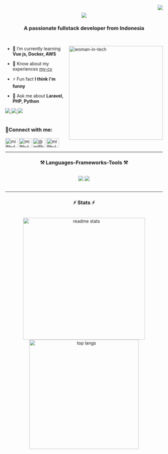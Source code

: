 <img
  align="right"
  src="https://visitor-badge.laobi.icu/badge?page_id=mifthulynp07.mifthulyn07"
/>

<h1 align="center">
  <img
    src="https://readme-typing-svg.herokuapp.com/?font=Righteous&size=35&center=true&vCenter=true&width=500&height=70&color=F59E0B&duration=4000&lines=Hi+There!+👋;+I'm+Miftahul+Ulyana+Hutabarat!;"
  />
</h1>

<h3 align="center">A passionate fullstack developer from Indonesia</h3>

<br/>

<img
  src="https://gifdb.com/images/high/cartoon-character-louise-belcher-coding-is-fun-ctmkcciuc1gyxos2.gif"
  alt="woman-in-tech"
  width="300"
  align="right"
/>

- 🌱 I’m currently learning **Vue js, Docker, AWS**
- 📄 Know about my experiences [my-cv](https://drive.google.com/file/d/15fNHEjYbANfMRinmoJJUanNB-5QJQwLn/view?usp=sharing)

- ⚡ Fun fact **I think i'm funny**
- 💬 Ask me about **Laravel, PHP, Python**


<div>
  <a href="mailto:mifthulyn07@gmail.com">
    <img
      src="https://img.shields.io/badge/Gmail-333333?style=for-the-badge&logo=gmail&logoColor=red"
    />
  </a>
  <a href="https://linkedin.com/in/miftahul-ulyana-hutabarat" target="_blank">
    <img
      src="https://img.shields.io/badge/LinkedIn-0077B5?style=for-the-badge&logo=linkedin&logoColor=white"
      target="_blank"
    />
  </a>
  <a
    href="https://mifthulyn07.github.io/portofolio-with-tailwind"
    target="_blank"
  >
    <img
      src="https://img.shields.io/badge/Portfolio-FF5722?style=for-the-badge&logo=todoist&logoColor=white"
      target="_blank"
    />
    <!-- sqlite, safari, google-chrome are other good icon options -->
  </a>
</div>

<br />

<h3>🧲Connect with me:</h3>
<p>
  <a href="https://twitter.com/mifthulyn07" target="blank"
    ><img
      align="center"
      src="https://raw.githubusercontent.com/rahuldkjain/github-profile-readme-generator/master/src/images/icons/Social/twitter.svg"
      alt="mifthulyn07"
      height="30"
      width="40"
  /></a>
  <a href="https://instagram.com/mifthulyn07" target="blank"
    ><img
      align="center"
      src="https://raw.githubusercontent.com/rahuldkjain/github-profile-readme-generator/master/src/images/icons/Social/instagram.svg"
      alt="mifthulyn07"
      height="30"
      width="40"
  /></a>
  <a href="https://medium.com/@mifthulyn07" target="blank"
    ><img
      align="center"
      src="https://raw.githubusercontent.com/rahuldkjain/github-profile-readme-generator/master/src/images/icons/Social/medium.svg"
      alt="@mifthulyn07"
      height="30"
      width="40"
  /></a>
  <a href="https://www.hackerrank.com/mifthulyn07" target="blank"
    ><img
      align="center"
      src="https://raw.githubusercontent.com/rahuldkjain/github-profile-readme-generator/master/src/images/icons/Social/hackerrank.svg"
      alt="mifthulyn07"
      height="30"
      width="40"
  /></a>
</p>

<hr />

<h3 align="center">⚒️ Languages-Frameworks-Tools ⚒️</h3>
<br />
<div align="center">
  <img
    src="https://skillicons.dev/icons?i=html,css,tailwind,bootstrap,javascript,vue,jquery,php,mysql,java,python"
  />
  <img
    src="https://skillicons.dev/icons?i=cpp,vscode,github,gitlab,git,figma,laravel,postman,firebase"
  /><br /><br />
</div>

<hr />

<h3 align="center">⚡ Stats ⚡</h3>
<br />
<div align="center">
  <img
    width="390"
    src="https://streak-stats.demolab.com/?user=mifthulyn07&theme=omni&border_radius=10&size_weight=0.5&count_weight=0.5)](https://git.io/streak-stats"
    alt="readme stats"
  />
  <img
    width="350"
    src="https://github-readme-stats-salesp07.vercel.app/api/top-langs/?username=mifthulyn07&hide=HTML&langs_count=8&layout=compact&theme=vision-friendly-dark&border_radius=10&size_weight=0.5&count_weight=0.5&exclude_repo=github-readme-stats"
    alt="top langs"
  />
</div>
